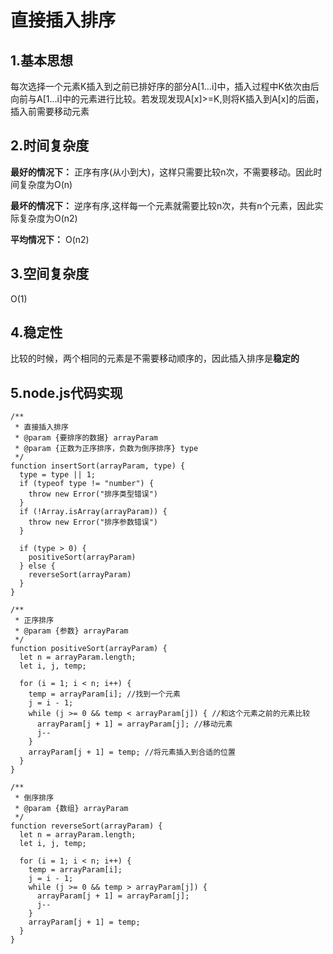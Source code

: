 # 直接插入排序
## 1.基本思想
每次选择一个元素K插入到之前已排好序的部分A[1…i]中，插入过程中K依次由后向前与A[1…i]中的元素进行比较。若发现发现A[x]>=K,则将K插入到A[x]的后面，插入前需要移动元素
## 2.时间复杂度
**最好的情况下：** 正序有序(从小到大)，这样只需要比较n次，不需要移动。因此时间复杂度为O(n)  

**最坏的情况下：** 逆序有序,这样每一个元素就需要比较n次，共有n个元素，因此实际复杂度为O(n­2) 

**平均情况下：** O(n­2)
## 3.空间复杂度
O(1)
## 4.稳定性
比较的时候，两个相同的元素是不需要移动顺序的，因此插入排序是**稳定的**
## 5.node.js代码实现
	/**
	 * 直接插入排序
	 * @param {要排序的数据} arrayParam
	 * @param {正数为正序排序，负数为倒序排序} type 
	 */
	function insertSort(arrayParam, type) {
	  type = type || 1;
	  if (typeof type != "number") {
	    throw new Error("排序类型错误")
	  }
	  if (!Array.isArray(arrayParam)) {
	    throw new Error("排序参数错误")
	  }
	
	  if (type > 0) {
	    positiveSort(arrayParam)
	  } else {
	    reverseSort(arrayParam)
	  }
	}
	
	/**
	 * 正序排序
	 * @param {参数} arrayParam 
	 */
	function positiveSort(arrayParam) {
	  let n = arrayParam.length;
	  let i, j, temp;
	
	  for (i = 1; i < n; i++) {
	    temp = arrayParam[i]; //找到一个元素
	    j = i - 1;
	    while (j >= 0 && temp < arrayParam[j]) { //和这个元素之前的元素比较
	      arrayParam[j + 1] = arrayParam[j]; //移动元素
	      j--
	    }
	    arrayParam[j + 1] = temp; //将元素插入到合适的位置
	  }
	}
	
	/**
	 * 倒序排序
	 * @param {数组} arrayParam 
	 */
	function reverseSort(arrayParam) {
	  let n = arrayParam.length;
	  let i, j, temp;
	
	  for (i = 1; i < n; i++) {
	    temp = arrayParam[i];
	    j = i - 1;
	    while (j >= 0 && temp > arrayParam[j]) {
	      arrayParam[j + 1] = arrayParam[j];
	      j--
	    }
	    arrayParam[j + 1] = temp;
	  }
	}